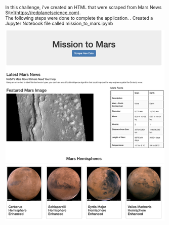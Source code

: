 In this challenge, i've created an HTML that were scraped from Mars News Site](https://redplanetscience.com).   
The following steps were done to complete the application.
. Created a Jupyter Notebook file called mission_to_mars.ipynb

![final_app_part1.png](Images/final_app.png)


